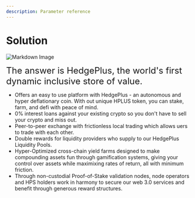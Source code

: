 ```yaml
---
description: Parameter reference
---
```


# Solution

![Markdown Image](https://betterfundraising.com/wp-content/uploads/2019/04/solution-to-problem-2019-Apr23.jpg)


<font size="5"> The answer is HedgePlus, the world's first dynamic inclusive store of value.</font> 

* Offers an easy to use platform with HedgePlus - an autonomous and hyper deflationary coin.  With out unique HPLUS token, you can stake, farm, and defi with peace of mind.
* 0% interest loans against your existing crypto so you don't have to sell your crypto and miss out.
* Peer-to-peer exchange with frictionless local trading which allows uers to trade with each other.
* Double rewards for liquidity providers who supply to our HedgePlus Liquidity Pools. 
* Hyper-Optimized cross-chain yield farms designed to make compounding assets fun through gamification systems, giving your control over assets while maximixing rates of return, all with minimum friction.
* Through non-custodial Proof-of-Stake validation nodes, node operators and HPS holders work in harmony to secure our web 3.0 services and benefit through generous reward structures. 
